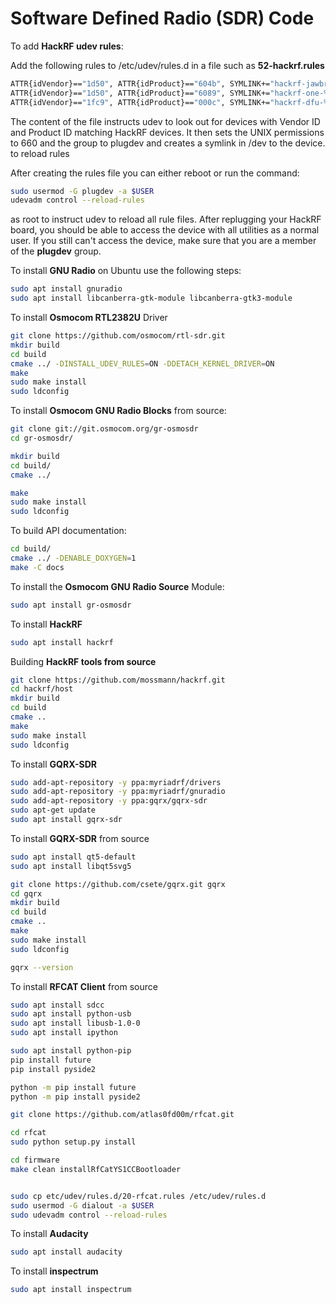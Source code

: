# Software Defined Radio (SDR) Code


To add **HackRF udev rules**:


Add the following rules to /etc/udev/rules.d in a file such as **52-hackrf.rules**

```bash
ATTR{idVendor}=="1d50", ATTR{idProduct}=="604b", SYMLINK+="hackrf-jawbreaker-%k", MODE="660", GROUP="plugdev"
ATTR{idVendor}=="1d50", ATTR{idProduct}=="6089", SYMLINK+="hackrf-one-%k", MODE="660", GROUP="plugdev"
ATTR{idVendor}=="1fc9", ATTR{idProduct}=="000c", SYMLINK+="hackrf-dfu-%k", MODE="660", GROUP="plugdev"
```
The content of the file instructs udev to look out for devices with Vendor ID and Product ID matching HackRF devices. It then sets the UNIX permissions to 660 and the group to plugdev and creates a symlink in /dev to the device.
to reload rules

After creating the rules file you can either reboot or run the command:

```bash
sudo usermod -G plugdev -a $USER
udevadm control --reload-rules
```
as root to instruct udev to reload all rule files. After replugging your HackRF board, you should be able to access the device with all utilities as a normal user. If you still can't access the device, make sure that you are a member of the **plugdev** group.


To install **GNU Radio** on Ubuntu use the following steps:

```bash
sudo apt install gnuradio
sudo apt install libcanberra-gtk-module libcanberra-gtk3-module
```

To install **Osmocom RTL2382U** Driver

```bash
git clone https://github.com/osmocom/rtl-sdr.git
mkdir build
cd build
cmake ../ -DINSTALL_UDEV_RULES=ON -DDETACH_KERNEL_DRIVER=ON
make
sudo make install
sudo ldconfig
```

To install **Osmocom GNU Radio Blocks** from source:

```bash
git clone git://git.osmocom.org/gr-osmosdr
cd gr-osmosdr/

mkdir build
cd build/
cmake ../

make
sudo make install
sudo ldconfig
```

To build API documentation:

```bash
cd build/
cmake ../ -DENABLE_DOXYGEN=1
make -C docs
```

To install the **Osmocom GNU Radio Source** Module:

```bash
sudo apt install gr-osmosdr
```
To install **HackRF**

```bash
sudo apt install hackrf
```
Building **HackRF tools from source**

```bash
git clone https://github.com/mossmann/hackrf.git
cd hackrf/host
mkdir build
cd build
cmake ..
make
sudo make install
sudo ldconfig
```

To install **GQRX-SDR**

```bash
sudo add-apt-repository -y ppa:myriadrf/drivers
sudo add-apt-repository -y ppa:myriadrf/gnuradio
sudo add-apt-repository -y ppa:gqrx/gqrx-sdr
sudo apt-get update
sudo apt install gqrx-sdr
```


To install **GQRX-SDR** from source

```bash
sudo apt install qt5-default
sudo apt install libqt5svg5

git clone https://github.com/csete/gqrx.git gqrx
cd gqrx
mkdir build
cd build
cmake ..
make
sudo make install
sudo ldconfig

gqrx --version
```
To install **RFCAT Client** from source

```bash
sudo apt install sdcc
sudo apt install python-usb
sudo apt install libusb-1.0-0
sudo apt install ipython

sudo apt install python-pip
pip install future
pip install pyside2

python -m pip install future
python -m pip install pyside2

git clone https://github.com/atlas0fd00m/rfcat.git

cd rfcat
sudo python setup.py install

cd firmware
make clean installRfCatYS1CCBootloader


sudo cp etc/udev/rules.d/20-rfcat.rules /etc/udev/rules.d
sudo usermod -G dialout -a $USER
sudo udevadm control --reload-rules


```

To install **Audacity**

```bash
sudo apt install audacity
```


To install **inspectrum**

```bash
sudo apt install inspectrum
```
